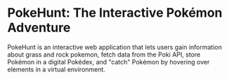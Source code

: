 # PokeHunt: The Interactive Pokémon Adventure

PokeHunt is an interactive web application that lets users gain information about grass and rock pokemon, fetch data from the Poki API, store Pokémon in a digital Pokédex, and "catch" Pokémon by hovering over elements in a virtual environment.
